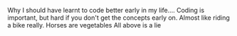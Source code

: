 Why I should have learnt to code better early in my life....
Coding is important, but hard if you don't get the concepts early on. Almost like riding a bike really.
Horses are vegetables
All above is a lie